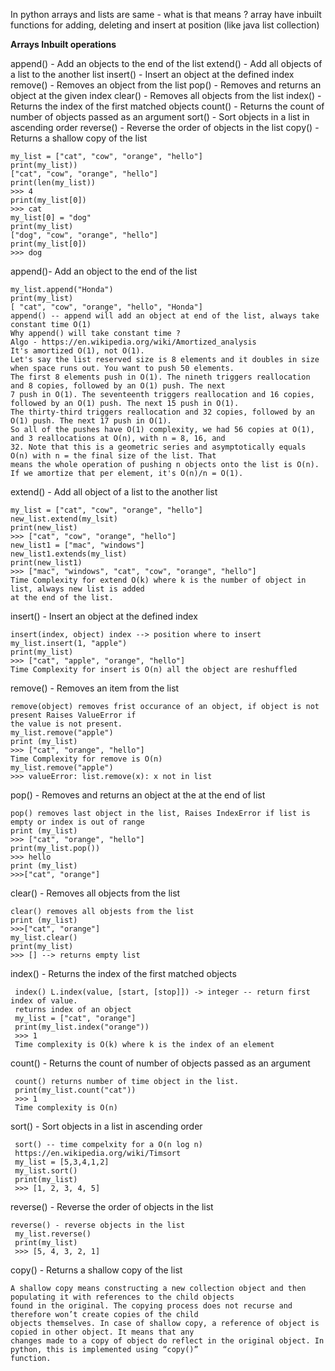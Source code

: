 
 In python arrays and lists are same - what is that means ? array have inbuilt functions for adding, 
 deleting and insert at position (like java list collection) 
 
 **Arrays Inbuilt operations**

append() - Add an objects to the end of the list
extend() - Add all objects of a list to the another list
insert() - Insert an object at the defined index
remove() - Removes an object from the list
pop() - Removes and returns an object at the given index
clear() - Removes all objects from the list
index() - Returns the index of the first matched objects
count() - Returns the count of number of objects passed as an argument
sort() - Sort objects in a list in ascending order
reverse() - Reverse the order of objects in the list
copy() - Returns a shallow copy of the list

    my_list = ["cat", "cow", "orange", "hello"]
    print(my_list))
    ["cat", "cow", "orange", "hello"]
    print(len(my_list))
    >>> 4
    print(my_list[0])
    >>> cat 
    my_list[0] = "dog"
    print(my_list)
    ["dog", "cow", "orange", "hello"]
    print(my_list[0])
    >>> dog 
    
append()- Add an object to the end of the list

    my_list.append("Honda")
    print(my_list)
    [ "cat", "cow", "orange", "hello", "Honda"]
    append() -- append will add an object at end of the list, always take constant time O(1)
    Why append() will take constant time ?
    Algo - https://en.wikipedia.org/wiki/Amortized_analysis
    It's amortized O(1), not O(1).
    Let's say the list reserved size is 8 elements and it doubles in size when space runs out. You want to push 50 elements.
    The first 8 elements push in O(1). The nineth triggers reallocation and 8 copies, followed by an O(1) push. The next 
    7 push in O(1). The seventeenth triggers reallocation and 16 copies, followed by an O(1) push. The next 15 push in O(1).
    The thirty-third triggers reallocation and 32 copies, followed by an O(1) push. The next 17 push in O(1).
    So all of the pushes have O(1) complexity, we had 56 copies at O(1), and 3 reallocations at O(n), with n = 8, 16, and
    32. Note that this is a geometric series and asymptotically equals O(n) with n = the final size of the list. That 
    means the whole operation of pushing n objects onto the list is O(n). If we amortize that per element, it's O(n)/n = O(1).
    
extend() - Add all object of a list to the another list

    my_list = ["cat", "cow", "orange", "hello"]
    new_list.extend(my_lsit)
    print(new_list)
    >>> ["cat", "cow", "orange", "hello"]
    new_list1 = ["mac", "windows"]
    new_list1.extends(my_list)
    print(new_list1)
    >>> ["mac", "windows", "cat", "cow", "orange", "hello"]
    Time Complexity for extend O(k) where k is the number of object in list, always new list is added 
    at the end of the list.
    
insert() - Insert an object at the defined index
    
    insert(index, object) index --> position where to insert
    my_list.insert(1, "apple")
    print(my_list)
    >>> ["cat", "apple", "orange", "hello"]
    Time Complexity for insert is O(n) all the object are reshuffled 

remove() - Removes an item from the list
    
    remove(object) removes frist occurance of an object, if object is not present Raises ValueError if 
    the value is not present.
    my_list.remove("apple")
    print (my_list)
    >>> ["cat", "orange", "hello"]
    Time Complexity for remove is O(n)
    my_list.remove("apple")
    >>> valueError: list.remove(x): x not in list
    
pop() - Removes and returns an object at the at the end of list

    pop() removes last object in the list, Raises IndexError if list is empty or index is out of range
    print (my_list)
    >>> ["cat", "orange", "hello"]
    print(my_list.pop())
    >>> hello
    print (my_list)
    >>>["cat", "orange"]
    
clear() - Removes all objects from the list
   
    clear() removes all objests from the list  
    print (my_list)
    >>>["cat", "orange"]
    my_list.clear()
    print(my_list)
    >>> [] --> returns empty list 

index() - Returns the index of the first matched objects
    
     index() L.index(value, [start, [stop]]) -> integer -- return first index of value.
     returns index of an object 
     my_list = ["cat", "orange"]
     print(my_list.index("orange"))
     >>> 1
     Time complexity is O(k) where k is the index of an element 
     
count() - Returns the count of number of objects passed as an argument 
     
     count() returns number of time object in the list. 
     print(my_list.count("cat"))
     >>> 1
     Time complexity is O(n) 
     
sort() - Sort objects in a list in ascending order

     sort() -- time compelxity for a O(n log n)
     https://en.wikipedia.org/wiki/Timsort
     my_list = [5,3,4,1,2]
     my_list.sort()
     print(my_list)
     >>> [1, 2, 3, 4, 5]

reverse() - Reverse the order of objects in the list

    reverse() - reverse objects in the list 
     my_list.reverse()
     print(my_list)
     >>> [5, 4, 3, 2, 1]
     
copy() - Returns a shallow copy of the list
   
    A shallow copy means constructing a new collection object and then populating it with references to the child objects 
    found in the original. The copying process does not recurse and therefore won’t create copies of the child 
    objects themselves. In case of shallow copy, a reference of object is copied in other object. It means that any 
    changes made to a copy of object do reflect in the original object. In python, this is implemented using “copy()” 
    function.
    
   
     

